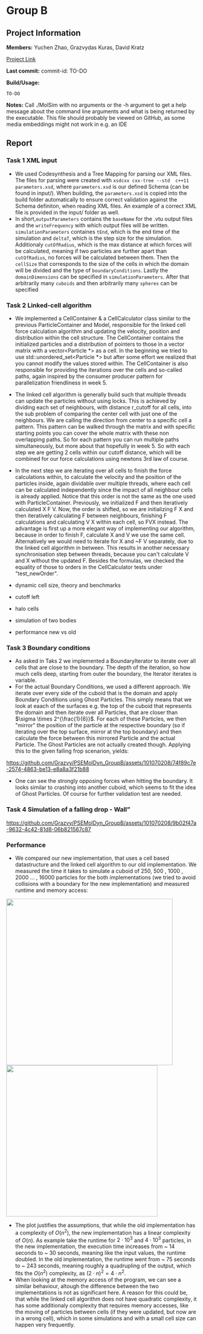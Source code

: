 # Group B
## Project Information

**Members:**
Yuchen Zhao,
Grazvydas Kuras,
David Kratz

[Project Link](https://github.com/Grazvy/PSEMolDyn_GroupB)

**Last commit:** commit-id: TO-DO

**Build/Usage:**
```
TO-DO
```

**Notes:**
Call ./MolSim with no arguments or the -h argument to get a help message about the
command line arguments and what is being returned by the executable. This file should probably be viewed on GitHub, as some media embeddings might not work in e.g. an IDE

## Report
### Task 1 XML input
-  We used Codesynthesis and a Tree Mapping for parsing our XML files. The files for parsing were created
   with `xsdcxx cxx-tree --std  c++11 parameters.xsd`, where `parameters.xsd` is our defined Schema (can be found in input/).
   When building, the `parameters.xsd` is copied into the build folder automatically to ensure correct validation
   against the Schema definiton, when reading XML files. An   example of a correct XML file is provided in the input/ folder as well.
-  In short,`outputParameters` contains the `baseName` for the .vtu output files and the `writeFrequency` with which output files
   will be written. `simulationParameters` containes `tEnd`, which is the end time of the simulation and `deltaT`, which is the step
   size for the simulation. Additionaly `cutOfRadius`, which is the max distance at which forces will be calculated, meaning if two
   particles are further apart than `cutOfRadius`, no forces will be calculated between them. Then the `cellSize` that corresponds to
   the size of the cells in which the domain will be divided and the type of `boundaryConditions`. Lastly the `domainDimensions` can be
   specified in `simulationParameters`. After that arbitrarily many `cuboids` and then arbitrarily many `spheres` can be specified

### Task 2 Linked-cell algorithm

- We implemented a CellContainer & a CellCalculator class similar to the previous ParticleContainer and Model,
  responsible for the linked cell force calculation algorithm and updating the velocity, position and distribution
  within the cell structure. The CellContainer contains the initialized particles and a distribution of pointers
  to those in a vector matrix with a vector<Particle *> as a cell. In the beginning we tried to use std::unordered_set<Particle *>
  but after some effort we realized that you cannot modify the values stored within. The CellContainer is also responsible
  for providing the iterations over the cells and so-called paths, again inspired by the consumer producer pattern for
  parallelization friendliness in week 5. 

- The linked cell algorithm is generally build such that multiple threads can update the particles without using locks.
  This is achieved by dividing each set of neighbours, with distance r_cutoff for all cells, into the sub problem of 
  comparing the center cell with just one of the neighbours. We are calling the direction from center to a specific cell
  a pattern. This pattern can be walked through the matrix and with specific starting points you can cover the whole 
  matrix with these non overlapping paths. So for each pattern you can run multiple paths simultaneously, but more about
  that hopefully in week 5. So with each step we are getting 2 cells within our cutoff distance, which will be combined
  for our force calculations using newtons 3rd law of course.

- In the next step we are iterating over all cells to finish the force calculations within, to calculate the velocity and
  the position of the particles inside, again dividable over multiple threads, where each cell can be calculated independently
  since the impact of all neighbour cells is already applied. Notice that this order is not the same as the one used with
  ParticleContainer. Previously, we initialized F and then iteratively calculated X F V. Now, the order is shifted, so we
  are initializing F X and then iteratively calculating F between neighbours, finishing F calculations and calculating V X
  within each cell, so FVX instead. The advantage is first up a more elegant way of implementing our algorithm, because
  in order to finish F, calculate X and V we use the same cell. Alternatively we would need to iterate for X and ~F V
  separately, due to the linked cell algorithm in between. This results in another necessary synchronisation step between
  threads, because you can't calculate V and X without the updated F. Besides the formulas, we checked the equality of 
  those to orders in the CellCalculator tests under "test_newOrder".

- dynamic cell size, theory and benchmarks

- cutoff left

- halo cells

- simulation of two bodies

- performance new vs old

### Task 3 Boundary conditions
- As asked in Taks 2 we implemented a BoundaryIterator to iterate over all cells that are close to the boundary.
  The depth of the iteration, so how much cells deep, starting from outer the boundary, the Iterator iterates is variable.
- For the actual Boundary Conditions, we used a different approach. We iterate over every side of the cuboid that is the domain
  and apply Boundary Conditions using Ghost Particles. This simply means that we look at eaach of the surfaces e.g. the top of the
  cuboid that represents the domain and then iterate over all Particles, that are closer than $\sigma \times 2^{\frac{1}{6}}$.
  For each of these Particles, we then "mirror" the position of the particle at the respective boundary (so if iterating over the top
  surface, mirror at the top boundary) and then calculate the force between this mirrored Particle and the actual Particle.
  The Ghost Particles are not actually created though.  Applying this to the given falling frop scenarion, yields:


https://github.com/Grazvy/PSEMolDyn_GroupB/assets/101070208/74f89c7e-2574-4863-be13-e8a8a3f21b88

- One can see the strongly opposing forces when hitting the boundary. It looks similar to crashing into another cuboid,
  which seems to fit the idea of Ghost Particles. Of course for further validation test are needed.

### Task 4 Simulation of a falling drop - Wall”



https://github.com/Grazvy/PSEMolDyn_GroupB/assets/101070208/9b02f47a-9632-4c42-81d8-06b821567c87




### Performance

- We compared our new implementation, that uses a cell based datastructure and the linked cell algorithm to our old implementation.
  We measured the time it takes to simulate a cuboid of  250, 500 , 1000 , 2000 ... , 16000 particles for the both implementations
  (we tried to avoid collisions with a boundary for the new implementation) and measured runtime and memory access:

<img src="https://github.com/Grazvy/PSEMolDyn_GroupB/assets/101070208/c9d9b698-5807-4c52-8f97-0237db0f230e" width="440">

<img src="https://github.com/Grazvy/PSEMolDyn_GroupB/assets/101070208/96ddfc1d-656e-4801-bb64-af2276e961b8" width="400">

- The plot justifies the assumptions, that while the old implementation has a complexity of $O(n^2)$, the new implementation
  has a linear complexity of $O(n)$. As example take the runtime for $2 \cdot 10^3$ and $4 \cdot 10^3$ particles, in the new
  implementation, the execution time increases from ~ 14 seconds to ~ 30 seconds, meaning like the input values, the runtime doubled.
  In the old implementation, the runtime went from ~ 75 seconds to ~ 243 seconds, meaning roughly a quadrupling of the output,
  which fits the $O(n^2)$ complexity, as $(2 \cdot n)^2 = 4 \cdot n^2$.
- When looking at the memory access of the program, we can see a similar behaviour, altough the difference between the two
  implementations is not as significant here. A reason for this could be, that while the linked cell algorithm does not have quadratic
  complexity, it has some additionaly complexity that requires memory accesses, like the moving of particles between cells (if they
  were updated, but now are in a wrong cell), which in some simulations and with a small cell size can happen very frequently.













